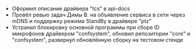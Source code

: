* Оформил описание драйвера "tcs" в api-docs
* Провёл ревью задач Димы В. на объявление сервиса в сети через mDNS и поддержку режима StandBy в драйвере "ptz"
* Устранил блокировку основной программы при сборе ID микрофонов драйвером "confsystem", обновил репозитории "core" и "confsystem", развернул обновлённую сборку на тестовом стенде